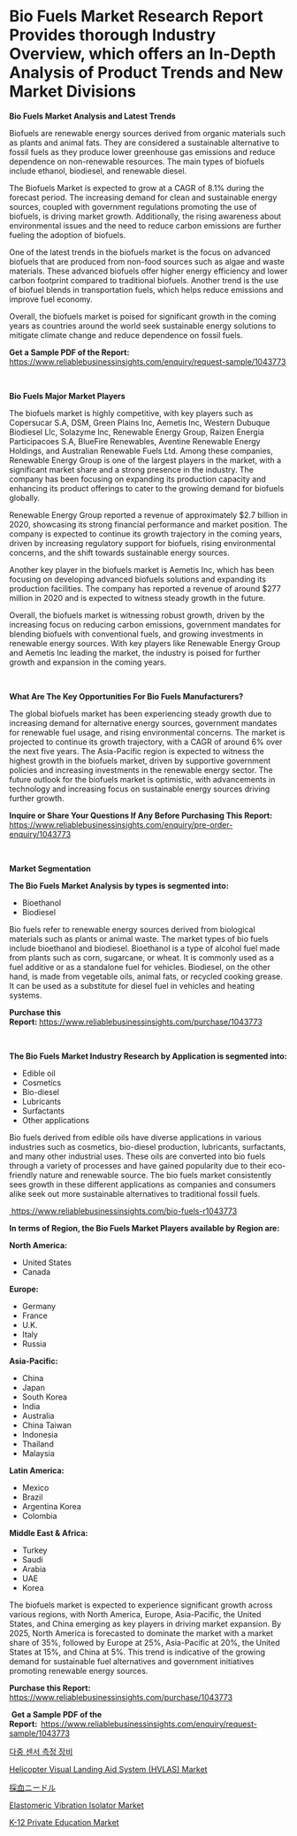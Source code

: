<p><h1>Bio Fuels Market Research Report Provides thorough Industry Overview, which offers an In-Depth Analysis of Product Trends and New Market Divisions</h1></p><p><strong>Bio Fuels Market Analysis and Latest Trends</strong></p>
<p><p>Biofuels are renewable energy sources derived from organic materials such as plants and animal fats. They are considered a sustainable alternative to fossil fuels as they produce lower greenhouse gas emissions and reduce dependence on non-renewable resources. The main types of biofuels include ethanol, biodiesel, and renewable diesel.</p><p>The Biofuels Market is expected to grow at a CAGR of 8.1% during the forecast period. The increasing demand for clean and sustainable energy sources, coupled with government regulations promoting the use of biofuels, is driving market growth. Additionally, the rising awareness about environmental issues and the need to reduce carbon emissions are further fueling the adoption of biofuels.</p><p>One of the latest trends in the biofuels market is the focus on advanced biofuels that are produced from non-food sources such as algae and waste materials. These advanced biofuels offer higher energy efficiency and lower carbon footprint compared to traditional biofuels. Another trend is the use of biofuel blends in transportation fuels, which helps reduce emissions and improve fuel economy.</p><p>Overall, the biofuels market is poised for significant growth in the coming years as countries around the world seek sustainable energy solutions to mitigate climate change and reduce dependence on fossil fuels.</p></p>
<p><strong>Get a Sample PDF of the Report:&nbsp;</strong> <a href="https://www.reliablebusinessinsights.com/enquiry/request-sample/1043773">https://www.reliablebusinessinsights.com/enquiry/request-sample/1043773</a></p>
<p>&nbsp;</p>
<p><strong>Bio Fuels Major Market Players</strong></p>
<p><p>The biofuels market is highly competitive, with key players such as Copersucar S.A, DSM, Green Plains Inc, Aemetis Inc, Western Dubuque Biodiesel Llc, Solazyme Inc, Renewable Energy Group, Raizen Energia Participacoes S.A, BlueFire Renewables, Aventine Renewable Energy Holdings, and Australian Renewable Fuels Ltd. Among these companies, Renewable Energy Group is one of the largest players in the market, with a significant market share and a strong presence in the industry. The company has been focusing on expanding its production capacity and enhancing its product offerings to cater to the growing demand for biofuels globally. </p><p>Renewable Energy Group reported a revenue of approximately $2.7 billion in 2020, showcasing its strong financial performance and market position. The company is expected to continue its growth trajectory in the coming years, driven by increasing regulatory support for biofuels, rising environmental concerns, and the shift towards sustainable energy sources. </p><p>Another key player in the biofuels market is Aemetis Inc, which has been focusing on developing advanced biofuels solutions and expanding its production facilities. The company has reported a revenue of around $277 million in 2020 and is expected to witness steady growth in the future. </p><p>Overall, the biofuels market is witnessing robust growth, driven by the increasing focus on reducing carbon emissions, government mandates for blending biofuels with conventional fuels, and growing investments in renewable energy sources. With key players like Renewable Energy Group and Aemetis Inc leading the market, the industry is poised for further growth and expansion in the coming years.</p></p>
<p>&nbsp;</p>
<p><strong>What Are The Key Opportunities For Bio Fuels Manufacturers?</strong></p>
<p><p>The global biofuels market has been experiencing steady growth due to increasing demand for alternative energy sources, government mandates for renewable fuel usage, and rising environmental concerns. The market is projected to continue its growth trajectory, with a CAGR of around 6% over the next five years. The Asia-Pacific region is expected to witness the highest growth in the biofuels market, driven by supportive government policies and increasing investments in the renewable energy sector. The future outlook for the biofuels market is optimistic, with advancements in technology and increasing focus on sustainable energy sources driving further growth.</p></p>
<p><strong>Inquire or Share Your Questions If Any Before Purchasing This Report:</strong> <a href="https://www.reliablebusinessinsights.com/enquiry/pre-order-enquiry/1043773">https://www.reliablebusinessinsights.com/enquiry/pre-order-enquiry/1043773</a></p>
<p>&nbsp;</p>
<p><strong>Market Segmentation</strong></p>
<p><strong>The Bio Fuels Market Analysis by types is segmented into:</strong></p>
<p><ul><li>Bioethanol</li><li>Biodiesel</li></ul></p>
<p><p>Bio fuels refer to renewable energy sources derived from biological materials such as plants or animal waste. The market types of bio fuels include bioethanol and biodiesel. Bioethanol is a type of alcohol fuel made from plants such as corn, sugarcane, or wheat. It is commonly used as a fuel additive or as a standalone fuel for vehicles. Biodiesel, on the other hand, is made from vegetable oils, animal fats, or recycled cooking grease. It can be used as a substitute for diesel fuel in vehicles and heating systems.</p></p>
<p><strong>Purchase this Report:&nbsp;</strong><a href="https://www.reliablebusinessinsights.com/purchase/1043773">https://www.reliablebusinessinsights.com/purchase/1043773</a></p>
<p>&nbsp;</p>
<p><strong>The Bio Fuels Market Industry Research by Application is segmented into:</strong></p>
<p><ul><li>Edible oil</li><li>Cosmetics</li><li>Bio-diesel</li><li>Lubricants</li><li>Surfactants</li><li>Other applications</li></ul></p>
<p><p>Bio fuels derived from edible oils have diverse applications in various industries such as cosmetics, bio-diesel production, lubricants, surfactants, and many other industrial uses. These oils are converted into bio fuels through a variety of processes and have gained popularity due to their eco-friendly nature and renewable source. The bio fuels market consistently sees growth in these different applications as companies and consumers alike seek out more sustainable alternatives to traditional fossil fuels.</p></p>
<p><a href="https://www.reliablebusinessinsights.com/bio-fuels-r1043773">&nbsp;https://www.reliablebusinessinsights.com/bio-fuels-r1043773</a></p>
<p><strong>In terms of Region, the Bio Fuels Market Players available by Region are:</strong></p>
<p>
    <p> <strong> North America: </strong>
        <ul>
            <li>United States</li>
            <li>Canada</li>
        </ul>
        </p> 
    <p> <strong> Europe: </strong>
        <ul>
            <li>Germany</li>
            <li>France</li>
            <li>U.K.</li>
            <li>Italy</li>
            <li>Russia</li>
        </ul>
        </p> 
    <p> <strong> Asia-Pacific: </strong>
        <ul>
            <li>China</li>
            <li>Japan</li>
            <li>South Korea</li>
            <li>India</li>
            <li>Australia</li>
            <li>China Taiwan</li>
            <li>Indonesia</li>
            <li>Thailand</li>
            <li>Malaysia</li>
        </ul>
        </p> 
    <p> <strong> Latin America: </strong>
        <ul>
            <li>Mexico</li>
            <li>Brazil</li>
            <li>Argentina Korea</li>
            <li>Colombia</li>
        </ul>
        </p> 
    <p> <strong> Middle East & Africa: </strong>
        <ul>
            <li>Turkey</li>
            <li>Saudi</li>
            <li>Arabia</li>
            <li>UAE</li>
            <li>Korea</li>
        </ul>
    </p>
    </p>
<p><p>The biofuels market is expected to experience significant growth across various regions, with North America, Europe, Asia-Pacific, the United States, and China emerging as key players in driving market expansion. By 2025, North America is forecasted to dominate the market with a market share of 35%, followed by Europe at 25%, Asia-Pacific at 20%, the United States at 15%, and China at 5%. This trend is indicative of the growing demand for sustainable fuel alternatives and government initiatives promoting renewable energy sources.</p></p>
<p><strong>Purchase this Report: </strong><a href="https://www.reliablebusinessinsights.com/purchase/1043773">https://www.reliablebusinessinsights.com/purchase/1043773</a></p>
<p>&nbsp;<strong>Get a Sample PDF of the Report:&nbsp;&nbsp;</strong><a href="https://www.reliablebusinessinsights.com/enquiry/request-sample/1043773">https://www.reliablebusinessinsights.com/enquiry/request-sample/1043773</a></p>
<p><strong></strong></p>
<p><p><a href="https://medium.com/@heatherelasquez5675/%EB%8B%A4%EC%A4%91-%EC%84%BC%EC%84%9C-%EC%B8%A1%EC%A0%95-%EC%9E%A5%EB%B9%84-%EC%8B%9C%EC%9E%A5-%EC%B8%A1%EC%A0%95-%EC%8B%9C%EC%9E%A5-%EC%A0%90%EC%9C%A0%EC%9C%A8-%ED%8A%B8%EB%A0%8C%EB%93%9C-%EB%B0%8F-%EC%84%B1%EC%9E%A5-%ED%8C%A8%ED%84%B4-%ED%95%B4%EB%8F%85-eef58b970892">다중 센서 측정 장비</a></p><p><a href="https://github.com/LiamKanenood/Market-Research-Report-List-1/blob/main/helicopter-visual-landing-aid-system-hvlas-market.md">Helicopter Visual Landing Aid System (HVLAS) Market</a></p><p><a href="https://medium.com/@ebbkautzer/%E6%8E%A1%E8%A1%80%E9%87%9D%E5%B8%82%E5%A0%B4%E3%81%AE%E3%82%B7%E3%82%A7%E3%82%A2%E9%80%B2%E5%8C%96%E3%81%A8%E5%B8%82%E5%A0%B4%E6%88%90%E9%95%B7%E3%83%88%E3%83%AC%E3%83%B3%E3%83%892024%E5%B9%B4-2031%E5%B9%B4-68f0aefdfa3c">採血ニードル</a></p><p><a href="https://issuu.com/reportprime-2/docs/elastomeric-vibration-isolator-market-size-2030.pp">Elastomeric Vibration Isolator Market</a></p><p><a href="https://github.com/pizolina/Market-Research-Report-List-5/blob/main/k-12-private-education-market.md">K-12 Private Education Market</a></p></p>